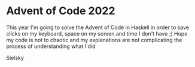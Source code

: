 # Advent of Code 2022
This year I'm going to solve the Advent of Code in Haskell in order to save clicks on my keyboard, space on my screen and time I don't have ;)
Hope my code is not to chaotic and my explanations are not complicating the process of understanding what I did 

Sielsky
